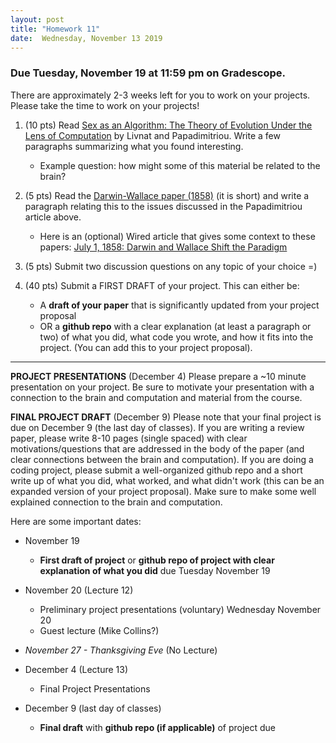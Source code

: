 ```yaml
---
layout: post
title: "Homework 11"
date:  Wednesday, November 13 2019
---
```


### Due Tuesday, November 19 at 11:59 pm on Gradescope. 

There are approximately 2-3 weeks left for you to work on your projects. Please take the time to work on your projects!

1. (10 pts) Read [Sex as an Algorithm: The Theory of Evolution Under the Lens of Computation](https://cacm.acm.org/magazines/2016/11/209128-sex-as-an-algorithm/fulltext) by Livnat and Papadimitriou. Write a few paragraphs summarizing what you found interesting. 
    * Example question: how might some of this material be related to the brain?

3. (5 pts) Read the [Darwin-Wallace paper (1858)](http://www.indiana.edu/~koertge/H205c/index.php) (it is short) and write a paragraph relating this to the issues discussed in the Papadimitriou article above.
    * Here is an (optional) Wired article that gives some context to these papers: [July 1, 1858: Darwin and Wallace Shift the Paradigm](https://www.wired.com/2011/07/0701darwin-wallace-linnaean-society-london/)

4. (5 pts) Submit two discussion questions on any topic of your choice =)

5. (40 pts) Submit a FIRST DRAFT of your project. This can either be:
    * A **draft of your paper** that is significantly updated from your project proposal
    * OR a **github repo** with a clear explanation (at  least a paragraph or two) of what you did, what code you wrote, and how it fits into the project. (You can add this to your project proposal).
    
    
    
    
------------------------


**PROJECT PRESENTATIONS** (December 4)
Please prepare a ~10 minute presentation on your project. Be sure to motivate your presentation with a connection to the brain and computation and material from the course.
    

**FINAL PROJECT DRAFT** (December 9)
Please note that your final project is due on December 9 (the last day of classes). If you are writing a review paper, please write 8-10 pages (single spaced) with clear motivations/questions that are addressed in the body of the paper (and clear connections between the brain and computation). If you are doing a coding project, please submit a well-organized github repo and a short write up of what you did, what worked, and what didn't work (this can be an expanded version of your project proposal). Make sure to make some well explained connection to the brain and computation.


 
 Here are some important dates:

* November 19
    * **First draft of project** or **github repo of project with clear explanation of what you did** due Tuesday November 19

* November 20 (Lecture 12)
    * Preliminary project presentations (voluntary) Wednesday November 20
    * Guest lecture (Mike Collins?)
    
* _November 27 - Thanksgiving Eve_ (No Lecture)

* December 4 (Lecture 13)
    * Final Project Presentations
    
* December 9 (last day of classes)
    * **Final draft** with **github repo (if applicable)** of project due
